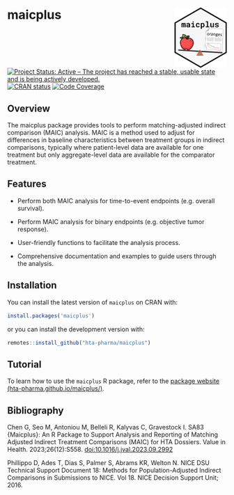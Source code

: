 <!-- markdownlint-disable MD013 MD033 -->

# maicplus <a href="https://hta-pharma.github.io/maicplus/"><img src="man/figures/logo.png" align="right" height="139" alt="maicplus website" /></a>

<!-- badges: start -->

[![Project Status: Active – The project has reached a stable, usable
state and is being actively
developed.](https://www.repostatus.org/badges/latest/active.svg)](https://www.repostatus.org/#active)
[![CRAN
status](https://www.r-pkg.org/badges/version-last-release/maicplus)](https://www.r-pkg.org/badges/version-last-release/maicplus)
[![Code
Coverage](https://raw.githubusercontent.com/hta-pharma/maicplus/_xml_coverage_reports/data/main/badge.svg)](https://hta-pharma.github.io/maicplus/main/coverage-report/)

<!-- badges: end -->
<!-- markdownlint-enable MD013 MD033 -->

## Overview

The maicplus package provides tools to perform matching-adjusted indirect
comparison (MAIC) analysis. MAIC is a method used to adjust for differences
in baseline characteristics between treatment groups in indirect comparisons,
typically where patient-level data are available for one treatment but only
aggregate-level data are available for the comparator treatment.

## Features

- Perform both MAIC analysis for time-to-event endpoints (e.g. overall survival).

- Perform MAIC analysis for binary endpoints (e.g. objective tumor response).

- User-friendly functions to facilitate the analysis process.

- Comprehensive documentation and examples to guide users through the analysis.

## Installation

You can install the latest version of `maicplus` on CRAN with:

```r
install.packages('maicplus')
```

or you can install the development version with:

```r
remotes::install_github("hta-pharma/maicplus")
```

## Tutorial

To learn how to use the `maicplus` R package, refer to the
[package website (hta-pharma.github.io/maicplus/)](https://hta-pharma.github.io/maicplus/).

## Bibliography

Chen G, Seo M, Antoniou M, Belleli R, Kalyvas C, Gravestock I. SA83 {Maicplus}:
An R Package to Support Analysis and Reporting of Matching Adjusted Indirect Treatment
Comparisons (MAIC) for HTA Dossiers. Value in Health. 2023;26(12):S558. [doi:10.1016/j.jval.2023.09.2992](https://doi.org/10.1016/j.jval.2023.09.2992)

Phillippo D, Ades T, Dias S, Palmer S, Abrams KR, Welton N.
NICE DSU Technical Support Document 18:
Methods for Population-Adjusted Indirect Comparisons in Submissions to NICE.
Vol 18. NICE Decision Support Unit; 2016.
